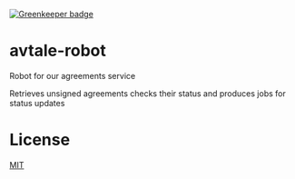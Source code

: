 [![Greenkeeper badge](https://badges.greenkeeper.io/telemark/avtale-robot.svg)](https://greenkeeper.io/)

# avtale-robot

Robot for our agreements service

Retrieves unsigned agreements checks their status and produces jobs for status updates

# License

[MIT](LICENSE)
